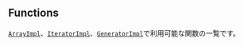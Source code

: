 Functions
---------

[`ArrayImpl`](#ArrayImpl)、[`IteratorImpl`](#IteratorImpl)、[`GeneratorImpl`](#GeneratorImpl)で利用可能な関数の一覧です。
